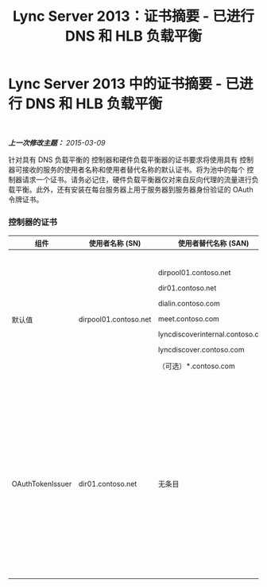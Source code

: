 ﻿---
title: Lync Server 2013：证书摘要 - 已进行 DNS 和 HLB 负载平衡
TOCTitle: 证书摘要 - 已进行 DNS 和 HLB 负载平衡
ms:assetid: 8318a1a4-b423-47b7-95e6-9541adfad391
ms:mtpsurl: https://technet.microsoft.com/zh-cn/library/JJ205047(v=OCS.15)
ms:contentKeyID: 49313434
ms.date: 05/19/2016
mtps_version: v=OCS.15
ms.translationtype: HT
---

# Lync Server 2013 中的证书摘要 - 已进行 DNS 和 HLB 负载平衡

 

_**上一次修改主题：** 2015-03-09_

针对具有 DNS 负载平衡的 控制器和硬件负载平衡器的证书要求将使用具有 控制器可接收的服务的使用者名称和使用者替代名称的默认证书。将为池中的每个 控制器请求一个证书。请务必记住，硬件负载平衡器仅对来自反向代理的流量进行负载平衡。此外，还有安装在每台服务器上用于服务器到服务器身份验证的 OAuth 令牌证书。

### 控制器的证书

<table>
<colgroup>
<col style="width: 25%" />
<col style="width: 25%" />
<col style="width: 25%" />
<col style="width: 25%" />
</colgroup>
<thead>
<tr class="header">
<th>组件</th>
<th>使用者名称 (SN)</th>
<th>使用者替代名称 (SAN)</th>
<th>备注</th>
</tr>
</thead>
<tbody>
<tr class="odd">
<td><p>默认值</p></td>
<td><p>dirpool01.contoso.net</p></td>
<td><p>dirpool01.contoso.net</p>
<p>dir01.contoso.net</p>
<p>dialin.contoso.com</p>
<p>meet.contoso.com</p>
<p>lyncdiscoverinternal.contoso.com</p>
<p>lyncdiscover.contoso.com</p>
<p>（可选）*.contoso.com</p></td>
<td><p>可从在内部管理的证书颁发机构或从公共 CA 请求 控制器证书。</p>
<p>控制器会响应来自外围的反向代理或来自 边缘服务器的请求。内部客户端不会使用 控制器。</p>
<p>或者，简单 URL 的通配符条目</p></td>
</tr>
<tr class="even">
<td><p>OAuthTokenIssuer</p></td>
<td><p>dir01.contoso.net</p></td>
<td><p>无条目</p></td>
<td><div class="alert">
<table>
<thead>
<tr class="header">
<th><img src="images/Gg398794.important(OCS.15).gif" title="important" alt="important" />重要提示：</th>
</tr>
</thead>
<tbody>
<tr class="odd">
<td>请注意，最小密钥长度为 1024，但您可能收到一条警告，告知建议的最小密钥长度为 2048 位。</td>
</tr>
</tbody>
</table>

</div>
<p>OAuthTokenIssuer 证书是单用途证书，用于在大型环境中对服务器进行身份验证，并且可从内部 CA 或公共 CA 请求。此证书是必需的。</p></td>
</tr>
</tbody>
</table>

